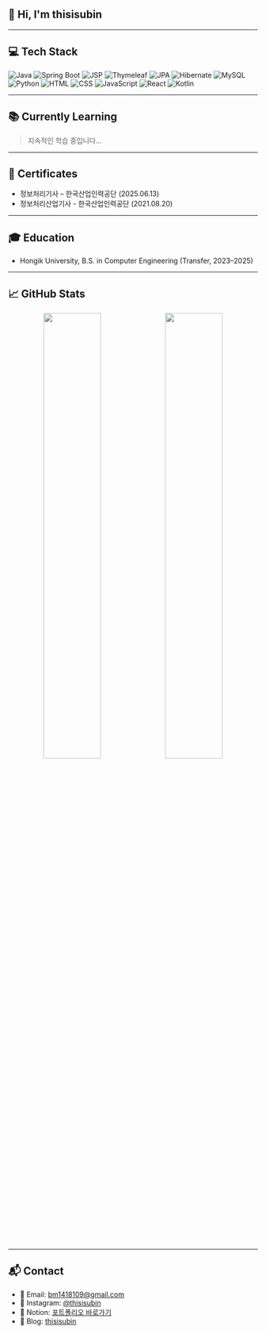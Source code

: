## 👋 Hi, I'm thisisubin

---

## 💻 Tech Stack

![Java](https://img.shields.io/badge/Java-007396?style=flat&logo=java&logoColor=white)
![Spring Boot](https://img.shields.io/badge/Spring%20Boot-6DB33F?style=flat&logo=springboot&logoColor=white)
![JSP](https://img.shields.io/badge/JSP-007396?style=flat&logo=java&logoColor=white)
![Thymeleaf](https://img.shields.io/badge/Thymeleaf-005F0F?style=flat&logo=thymeleaf&logoColor=white)
![JPA](https://img.shields.io/badge/JPA-59666C?style=flat&logo=hibernate&logoColor=white)
![Hibernate](https://img.shields.io/badge/Hibernate-59666C?style=flat&logo=hibernate&logoColor=white)
![MySQL](https://img.shields.io/badge/MySQL-4479A1?style=flat&logo=mysql&logoColor=white)
![Python](https://img.shields.io/badge/Python-3776AB?style=flat&logo=python&logoColor=white)
![HTML](https://img.shields.io/badge/HTML-E34F26?style=flat&logo=html5&logoColor=white)
![CSS](https://img.shields.io/badge/CSS-1572B6?style=flat&logo=css3&logoColor=white)
![JavaScript](https://img.shields.io/badge/JavaScript-F7DF1E?style=flat&logo=javascript&logoColor=black)
![React](https://img.shields.io/badge/React-20232A?style=flat&logo=react&logoColor=61DAFB)
![Kotlin](https://img.shields.io/badge/Kotlin-7F52FF?style=flat&logo=kotlin&logoColor=white)

---

## 📚 Currently Learning

> 지속적인 학습 중입니다...

---
## 📄 Certificates

- 정보처리기사 – 한국산업인력공단 (2025.06.13)
- 정보처리산업기사 - 한국산업인력공단 (2021.08.20)

---

## 🎓 Education

<!-- - 홍익대학교 컴퓨터공학과 (Hongik University - Computer Engineering) -->
- Hongik University, B.S. in Computer Engineering (Transfer, 2023–2025)


---

## 📈 GitHub Stats

<p align="center">
  <img src="https://github-readme-stats.vercel.app/api?username=thisisubin&show_icons=true&theme=default" width="48%"/>
  <img src="https://github-readme-stats.vercel.app/api/top-langs/?username=thisisubin&layout=compact&theme=default" width="48%"/>
</p>

---

## 📬 Contact

- 📧 Email: bm1418109@gmail.com  
- 📸 Instagram: [@thisisubin](https://www.instagram.com/thisisubin/)  
- 📒 Notion: [포트폴리오 바로가기](https://www.notion.so/5a356fa5417940f7b4e5aae7bf18d798?pvs=4)
- 📝 Blog: [thisisubin](https://thisisubin.tistory.com/)

